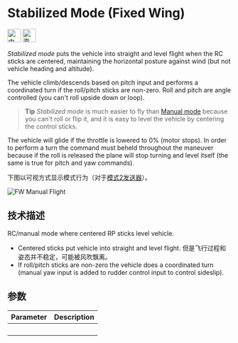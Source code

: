 # Stabilized Mode (Fixed Wing)

[<img src="../../assets/site/difficulty_medium.png" title="中等飞行难度" width="30px" />](../getting_started/flight_modes.md#key_difficulty)&nbsp;[<img src="../../assets/site/remote_control.svg" title="需要手动或遥控控制" width="30px" />](../getting_started/flight_modes.md#key_manual)&nbsp;

*Stabilized mode* puts the vehicle into straight and level flight when the RC sticks are centered, maintaining the horizontal posture against wind (but not vehicle heading and altitude).

The vehicle climb/descends based on pitch input and performs a coordinated turn if the roll/pitch sticks are non-zero. Roll and pitch are angle controlled (you can't roll upside down or loop).

> **Tip** *Stabilized mode* is much easier to fly than [Manual mode](#manual_fw) because you can't roll or flip it, and it is easy to level the vehicle by centering the control sticks.

The vehicle will glide if the throttle is lowered to 0% (motor stops). In order to perform a turn the command must beheld throughout the maneuver because if the roll is released the plane will stop turning and level itself (the same is true for pitch and yaw commands).

下图以可视方式显示模式行为（对于[模式2发送器](../getting_started/rc_transmitter_receiver.md#transmitters-for-aircraft)）。

![FW Manual Flight](../../images/flight_modes/manual_stabilized_FW.png)

## 技术描述

RC/manual mode where centered RP sticks level vehicle.

* Centered sticks put vehicle into straight and level flight. 但是飞行过程和姿态并不稳定，可能被风吹飘离。
* If roll/pitch sticks are non-zero the vehicle does a coordinated turn (manual yaw input is added to rudder control input to control sideslip).

## 参数

| Parameter | Description |
| --------- | ----------- |
| &nbsp;    |             |

<!-- this document needs to be extended -->